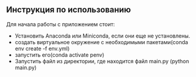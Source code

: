## Инструкция по использованию
Для начала работы с приложением стоит:
* Установить Anaconda или Miniconda, если они еще не установлены.
* создать виртуальное окружение с необходимыми пакетами(conda env create -f env.yml)
* запустить его(conda activate penv)
* Запустить файл из директории, где находится файл main.py (python main.py)

